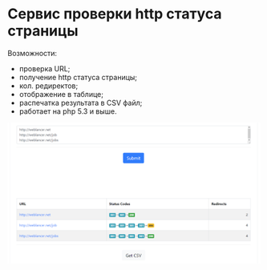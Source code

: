 # Сервис проверки http статуса страницы
Возможности:
- проверка URL;
- получение http статуса страницы;
- кол. редиректов;
- отображение в таблице;
- распечатка результата в CSV файл;
- работает на php 5.3 и выше.

![Screenshot](Screenshot_1.png)
